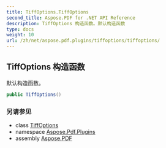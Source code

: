 ```yaml
---
title: TiffOptions.TiffOptions
second_title: Aspose.PDF for .NET API Reference
description: TiffOptions 构造函数。默认构造函数
type: docs
weight: 10
url: /zh/net/aspose.pdf.plugins/tiffoptions/tiffoptions/
---
```

## TiffOptions 构造函数

默认构造函数。

```csharp
public TiffOptions()
```

### 另请参见

* class [TiffOptions](../)
* namespace [Aspose.Pdf.Plugins](../../../aspose.pdf.plugins/)
* assembly [Aspose.PDF](../../../)